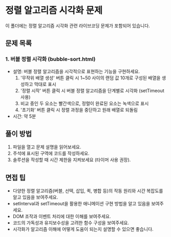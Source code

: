 # 정렬 알고리즘 시각화 문제

이 폴더에는 정렬 알고리즘 시각화 관련 라이브코딩 문제가 포함되어 있습니다.

## 문제 목록

### 1. 버블 정렬 시각화 (bubble-sort.html)
- 설명: 버블 정렬 알고리즘을 시각적으로 표현하는 기능을 구현하세요.
  1. '무작위 배열 생성' 버튼 클릭 시 1~50 사이의 랜덤 값 10개로 구성된 배열을 생성하고 막대로 표시
  2. '정렬 시작' 버튼 클릭 시 버블 정렬 알고리즘을 단계별로 시각화 (setTimeout 사용)
  3. 비교 중인 두 요소는 빨간색으로, 정렬이 완료된 요소는 녹색으로 표시
  4. '초기화' 버튼 클릭 시 정렬 과정을 중단하고 원래 배열로 되돌림
- 시간: 약 5분

## 풀이 방법

1. 파일을 열고 문제 설명을 읽어보세요.
2. 주석에 표시된 구역에 코드를 작성하세요.
3. 솔루션을 작성할 때 시간 제한을 지켜보세요 (타이머 사용 권장).

## 면접 팁

- 다양한 정렬 알고리즘(버블, 선택, 삽입, 퀵, 병합 등)의 작동 원리와 시간 복잡도를 알고 있음을 보여주세요.
- setInterval과 setTimeout을 활용한 애니메이션 구현 방법을 알고 있음을 보여주세요.
- DOM 조작과 이벤트 처리에 대한 이해를 보여주세요.
- 코드의 가독성과 유지보수성을 고려한 함수 구성을 보여주세요.
- 시각화가 알고리즘 이해에 어떻게 도움이 되는지 설명할 수 있으면 좋습니다.
